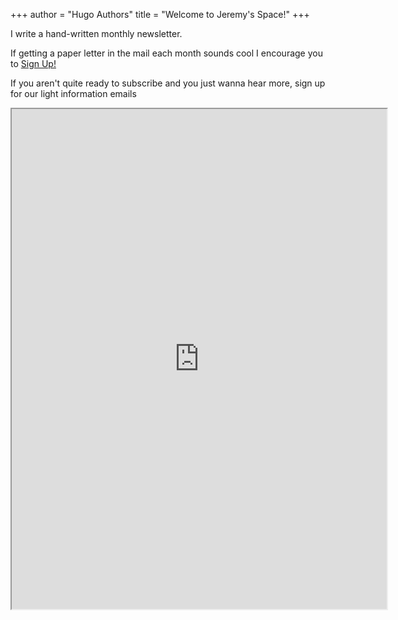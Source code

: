 +++
author = "Hugo Authors"
title = "Welcome to Jeremy's Space!"
+++

I write a hand-written monthly newsletter. 

If getting a paper letter in the mail each month sounds cool I encourage you to [Sign Up!](https://buy.stripe.com/4gweV24G3ah29rOfYZ)

If you aren't quite ready to subscribe and you just wanna hear more, sign up for our light information emails

<iframe width="600px" height="800px" src="https://cdn.forms-content.sg-form.com/1d99b94d-1921-11ee-b9ab-92bf1db48e95"/>

![Fountain Pen](images/aaron-burden-y02jEX_B0O0-unsplash.jpg)

<!--
This file is left intentionally empty by default to be backwards compatible with the initial theme setup.

Although the theme has advanced a little bit and it now allows to specify the content on the main page (even if the list of posts/articles is not intended).
This can be:
- with the list of posts/articles (default: `mainSections = ["post"]) or
- without the list of posts/articles (by setting `mainSections = [""]`)

Markdown supported, ie:

```
# Welcome

- Hugo :rocket:
- Hugo theme :rocket:

Don't forget to check the README.md file!
```

Remember that you can also specify a section header for the posts below by configuring the `mainSectionsTitle` parameter in the front matter of this file.
-->
